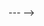 <!-- ---
layout: page
title: submenus
nav: true
nav_order: 6
dropdown: true
<!-- children:
    - title: publications
      permalink: /publications/
    - title: divider
    - title: projects
      permalink: /projects/ -->
--- -->
